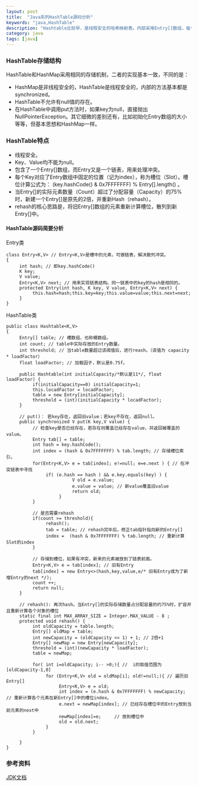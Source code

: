 ```yaml
---
layout: post
title:  "Java系列HashTable源码分析"
keywords: "java,HashTable"
description: "Hashtable比较早，是线程安全的哈希映射表。内部采用Entry[]数组，每个Entry均可作为链表的头，用来解决冲突（碰撞）"
category: java 
tags: [java]
---
```

### HashTable存储结构
HashTable和HashMap采用相同的存储机制，二者的实现基本一致，不同的是：

* HashMap是非线程安全的，HashTable是线程安全的，内部的方法基本都是synchronized。
* HashTable不允许有null值的存在。
* 在HashTable中调用put方法时，如果key为null，直接抛出NullPointerException。其它细微的差别还有，比如初始化Entry数组的大小等等，但基本思想和HashMap一样。

### HashTable特点
* 线程安全。
* Key、Value均不能为null。
* 包含了一个Entry[]数组，而Entry又是一个链表，用来处理冲突。
* 每个Key对应了Entry数组中固定的位置（记为index），称为槽位（Slot）。槽位计算公式为： (key.hashCode() & 0x7FFFFFFF) % Entry[].length() 。
* 当Entry[]的实际元素数量（Count）超过了分配容量（Capacity）的75%时，新建一个Entry[]是原先的2倍，并重新Hash（rehash）。
* rehash的核心思路是，将旧Entry[]数组的元素重新计算槽位，散列到新Entry[]中。
#### HashTable源码简要分析
Entry类

```
class Entry<K,V> // Entry<K,V>是槽中的元素，可做链表，解决散列冲突。
{
     int hash; // 即key.hashCode()
     K key;
     V value;
     Entry<K,V> next; // 用来实现链表结构。同一链表中的key的hash是相同的。
     protected Entry(int hash, K key, V value, Entry<K,V> next) {
          this.hash=hash;this.key=key;this.value=value;this.next=next;
     }
}
```
HashTable类

```
public class Hashtable<K,V>
{
     Entry[] table; // 槽数组，也称桶数组。
     int count; // table中实际存放的Entry数量。
     int threshold; // 当table数量超过该阈值后，进行reash。（该值为 capacity * loadFactor）
     float loadFactor; // 加载因子，默认是0.75f。
 
     public Hashtable(int initialCapacity/*默认是11*/, float loadFactor) {
          if(initialCapacity==0) initialCapacity=1;
          this.locadFactor = locadFactor;
          table = new Entry[initialCapacity];
          threshold = (int)(initialCapacity * locadFactor);
     }
 
     // put()： 若key存在，返回旧value；若key不存在，返回null。
     public synchronized V put(K key,V value) {
          // 检查key是否已经存在，若存在则覆盖已经存在value，并返回被覆盖的value。
          Entry tab[] = table;
          int hash = key.hashCode();
          int index = (hash & 0x7FFFFFFF) % tab.length; // 存储槽位索引。
          for(Entry<K,V> e = tab[index]; e!=null; e=e.next ) { // 在冲突链表中寻找
               if( (e.hash == hash ) && e.key.equals(key) ) {
                         V old = e.value;
                         e.value = value; // 新value覆盖旧value
                         return old;
                    }
          }
 
          // 是否需要rehash
          if(count >= threshold){
               rehash();
               tab = table; // rehash完毕后，修正tab指针指向新的Entry[]
               index =  (hash & 0x7FFFFFFF) % tab.length; // 重新计算Slot的index
          }
 
          // 存储到槽位，如果有冲突，新来的元素被放到了链表前面。
          Entry<K,V> e = tab[index]; // 旧有Entry
          tab[index] = new Entry<>(hash,key,value,e/* 旧有Entry成为了新增Entry的next */);
          count ++;
          return null;
     }
 
     // rehash(): 再次hash。当Entry[]的实际存储数量占分配容量的约75%时，扩容并且重新计算各个对象的槽位
     static final int MAX_ARRAY_SIZE = Integer.MAX_VALUE - 8 ;
     protected void rehash() {
          int oldCapacity = table.length;
          Entry[] oldMap = table;
          int newCapacity = (oldCapacity << 1) + 1; // 2倍+1
          Entry[] newMap = new Entry[newCapacity];
          threshold = (int)(newCapacity * loadFactor);
          table = newMap;
 
          for( int i=oldCapacity; i-- >0;){ //  i的取值范围为 [oldCapacity-1,0]
               for (Entry<K,V> old = oldMap[i]; old!=null;){ // 遍历旧Entry[]
                    Entry<K,V> e = old;
                    int index = (e.hash & 0x7FFFFFFF) % newCapacity;     // 重新计算各个元素在新Entry[]中的槽位index。
                    e.next = newMap[index]; // 已经存在槽位中的Entry放到当前元素的next中
                    newMap[index]=e;     // 放到槽位中
                    old = old.next;
               }
          }
 
     }
}
```
### 参考资料
[JDK文档](http://docs.oracle.com/javase/7/docs/api/java/util/Hashtable.html)